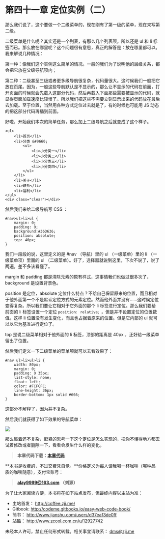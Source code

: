 第四十一章 定位实例（二）
===

那么我们说了，这个要做一个二级菜单的，现在刚有了第一级的菜单，现在来写第二级。

二级菜单是什么呢？其实还是一个列表，有那么几个列表项。所以还是 ul 和 li 标签而已。那么放在哪里呢？这个问题很有意思，真正的解答是：放在哪里都可以。我来解说几种情况：

第一种：像我们这个实例这么简单的情况。一般的我们为了说明他的层级关系，都会把它放在父级导航项内；

第二种：二级甚至三级或者更多级导航很复杂，代码量很大。这时候我们一般把它放在页尾。因为，一般这些导航默认是不显示的，那么让不显示的代码在前面，打开页面的时候就会先载入这部分代码，然后再载入下面那些需要被显示的代码，就显得页面加载速度比较慢了。所以我们把这些不需要立刻显示出来的代码放在最后去加载。至于位置，当然用各种方式定位过去就是了，有的时候也可能用 JS 动态的把这部分代码再插到前面。

好啦，开始我们本次的简单任务，那么加上二级导航之后就变成了这个样子。

```
<ul>
	<li>首页</li>
	<li>分类 &#9660;
		<ul>
			<li>小分类一</li>
			<li>小分类二</li>
			<li>小分类三</li>
			<li>小分类四</li>
		</ul>
	</li>
	<li>关于</li>
	<li>联系</li>
	<li>福利</li>
</ul>
<div class="clear"></div>
```

然后我们来给二级导航写 CSS ：

```
#nav>ul>li>ul {
	margin: 0;
	padding: 0;
	background:#363636;
	position: absolute;
	top: 40px;
}
```

我们一段段的说，这里定义的是 #nav （导航）里的 ul （一级菜单）里的 li （一级菜单项）里面的 ul （二级菜单）。好了，选择器就说到这里，下次不说了，说了两遍，差不多该看懂了。

margin 和 padding 都是清除元素的原有样式，这事情我们也做过很多次了，background 是设置背景色。

position 是定位，absolute 定位什么特点？不给自己保留原来的位置，而且相对于他外面第一个不是默认定位方式的元素定位。然而他外面并没有……这时候定位变得复杂。所以我们要让它相对于它外面的那个 li 标签进行定位。那么我们要给前面的 li 标签设置一个定位 `position: relative;` ，但是并不设置定位的位置数值。这样 li 位置没有发生变化，而且也占据着原来的位置。但是它内部的 ul 就可以以它为基准进行定位了。

top 是说二级菜单相对于他外面的 li 标签，顶部的距离是 40px ，正好给一级菜单留出了位置。

然后我们定义一下二级菜单的菜单项就可以去看效果了：

```
#nav ul>li>ul>li {
	width: 80px;
	margin: 0;
	padding: 0 35px;
	list-style: none;
	float: left;
	color: #FCFCFC;
	line-height: 36px;
	border-bottom: 1px solid #666;
}
```

这部分不解释了，因为并不复杂。

然后我们就获得了如下效果的导航菜单：

![](http://coffee.zji.me/imgs/41-1.png)

那么趁着还不复杂，赶紧的思考一下这个定位是怎么实现的，把你不懂得地方都去试着修改或者删除一下，看看会发生什么样的变化。

> **本章代码下载：[本章代码](http://coffee.zji.me/show-code/41.zip)**

**本书是收费的，不过交费凭自觉。**价格定义为每人请我喝一杯咖啡（哪种品质的咖啡随意），支付宝账号：

> **alay9999@163.com  （刘源）**

为了让大家阅读方便，本书将在如下站点发布，但最终内容以主站为准：

* 主站首发： http://coffee.zji.me/
* Gitbook: http://codeme.gitbooks.io/easy-web-code-book/
* 简书： http://www.jianshu.com/users/d37eaf3de0ff
* 站酷： http://www.zcool.com.cn/u/12927742

未经本人许可，禁止任何形式转载。相关事宜请联系： dms@zji.me